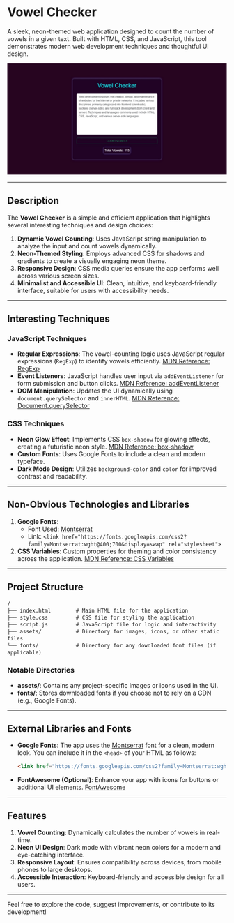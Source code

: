 
# Vowel Checker

A sleek, neon-themed web application designed to count the number of vowels in a given text. Built with HTML, CSS, and JavaScript, this tool demonstrates modern web development techniques and thoughtful UI design.

![Vowel Checker Screenshot](./Screenshot_15-1-2025_172730_127.0.0.1.jpeg)

---

## Description

The **Vowel Checker** is a simple and efficient application that highlights several interesting techniques and design choices:

1. **Dynamic Vowel Counting**: Uses JavaScript string manipulation to analyze the input and count vowels dynamically.
2. **Neon-Themed Styling**: Employs advanced CSS for shadows and gradients to create a visually engaging neon theme.
3. **Responsive Design**: CSS media queries ensure the app performs well across various screen sizes.
4. **Minimalist and Accessible UI**: Clean, intuitive, and keyboard-friendly interface, suitable for users with accessibility needs.

---

## Interesting Techniques

### JavaScript Techniques
- **Regular Expressions**: The vowel-counting logic uses JavaScript regular expressions (`RegExp`) to identify vowels efficiently. [MDN Reference: RegExp](https://developer.mozilla.org/en-US/docs/Web/JavaScript/Reference/Global_Objects/RegExp)
- **Event Listeners**: JavaScript handles user input via `addEventListener` for form submission and button clicks. [MDN Reference: addEventListener](https://developer.mozilla.org/en-US/docs/Web/API/EventTarget/addEventListener)
- **DOM Manipulation**: Updates the UI dynamically using `document.querySelector` and `innerHTML`. [MDN Reference: Document.querySelector](https://developer.mozilla.org/en-US/docs/Web/API/Document/querySelector)

### CSS Techniques
- **Neon Glow Effect**: Implements CSS `box-shadow` for glowing effects, creating a futuristic neon style. [MDN Reference: box-shadow](https://developer.mozilla.org/en-US/docs/Web/CSS/box-shadow)
- **Custom Fonts**: Uses Google Fonts to include a clean and modern typeface.
- **Dark Mode Design**: Utilizes `background-color` and `color` for improved contrast and readability.

---

## Non-Obvious Technologies and Libraries
1. **Google Fonts**: 
   - Font Used: [Montserrat](https://fonts.google.com/specimen/Montserrat)
   - Link: `<link href="https://fonts.googleapis.com/css2?family=Montserrat:wght@400;700&display=swap" rel="stylesheet">`
2. **CSS Variables**: Custom properties for theming and color consistency across the application. [MDN Reference: CSS Variables](https://developer.mozilla.org/en-US/docs/Web/CSS/Using_CSS_custom_properties)

---

## Project Structure

```plaintext
/
├── index.html        # Main HTML file for the application
├── style.css         # CSS file for styling the application
├── script.js         # JavaScript file for logic and interactivity
├── assets/           # Directory for images, icons, or other static files
└── fonts/            # Directory for any downloaded font files (if applicable)
```

### Notable Directories
- **assets/**: Contains any project-specific images or icons used in the UI.
- **fonts/**: Stores downloaded fonts if you choose not to rely on a CDN (e.g., Google Fonts).

---

## External Libraries and Fonts
- **Google Fonts**: The app uses the [Montserrat](https://fonts.google.com/specimen/Montserrat) font for a clean, modern look. You can include it in the `<head>` of your HTML as follows:
  ```html
  <link href="https://fonts.googleapis.com/css2?family=Montserrat:wght@400;700&display=swap" rel="stylesheet">
  ```
- **FontAwesome (Optional)**: Enhance your app with icons for buttons or additional UI elements. [FontAwesome](https://fontawesome.com/)

---

## Features
1. **Vowel Counting**: Dynamically calculates the number of vowels in real-time.
2. **Neon UI Design**: Dark mode with vibrant neon colors for a modern and eye-catching interface.
3. **Responsive Layout**: Ensures compatibility across devices, from mobile phones to large desktops.
4. **Accessible Interaction**: Keyboard-friendly and accessible design for all users.

---

Feel free to explore the code, suggest improvements, or contribute to its development!